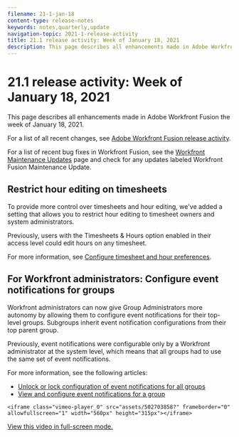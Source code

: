 ```yaml
---
filename: 21-1-jan-18
content-type: release-notes
keywords: notes,quarterly,update
navigation-topic: 2021-1-release-activity
title: 21.1 release activity: Week of January 18, 2021
description: This page describes all enhancements made in Adobe Workfront Fusion the week of January 18, 2021.
---
```


# 21.1 release activity:&nbsp;Week of January 18, 2021

This page describes all enhancements made in Adobe Workfront Fusion the week of January 18, 2021.

For a list of all recent changes, see [Adobe Workfront Fusion release activity](../../../product-announcements/product-releases/fusion-release-activity/fusion-release-activity.md).

For a list of recent bug fixes in Workfront Fusion, see the [Workfront Maintenance Updates](https://one.workfront.com/s/article/Workfront-Maintenance-Updates-1882317350) page and check for any updates labeled Workfront Fusion Maintenance Update.

## Restrict hour editing on timesheets

To provide more control over timesheets and hour editing, we've added a setting that allows you to restrict hour editing to timesheet owners and system administrators.

Previously, users with the Timesheets & Hours option enabled in their access level could edit hours on any timesheet.

For more information, see [Configure timesheet and hour preferences](../../../administration-and-setup/set-up-workfront/configure-timesheets-schedules/timesheet-and-hour-preferences.md).

## For Workfront administrators:&nbsp;Configure event notifications for groups

Workfront administrators can now give Group Administrators more autonomy by allowing them to configure event notifications for their top-level groups. Subgroups inherit event notification configurations from their top parent group.

Previously, event notifications were configurable only by a Workfront administrator at the system level, which means that all groups had to use the same set of event notifications.

For more information, see the following articles:

* [Unlock or lock configuration of event notifications for all groups](../../../administration-and-setup/manage-workfront/emails/unlock-configuration-of-event-notifications-for-groups.md) 
* [View and configure event notifications for a group](../../../administration-and-setup/manage-groups/create-and-manage-groups/view-and-configure-event-notifications-group.md)

```<iframe class="vimeo-player_0" src="assets/502703858?" frameborder="0" allowfullscreen="1" width="560px" height="315px"></iframe>```

[View this video in full-screen mode.](https://vimeo.com/502703858/b5cd50ed5d) 

